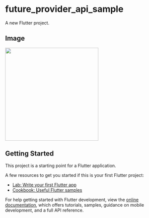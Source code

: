 # future_provider_api_sample

A new Flutter project.

## Image
<img src="https://user-images.githubusercontent.com/92189386/169685852-598e19c5-d25a-4984-bb8a-388de69d5a43.png" width="300">

## Getting Started

This project is a starting point for a Flutter application.

A few resources to get you started if this is your first Flutter project:

- [Lab: Write your first Flutter app](https://docs.flutter.dev/get-started/codelab)
- [Cookbook: Useful Flutter samples](https://docs.flutter.dev/cookbook)

For help getting started with Flutter development, view the
[online documentation](https://docs.flutter.dev/), which offers tutorials,
samples, guidance on mobile development, and a full API reference.
